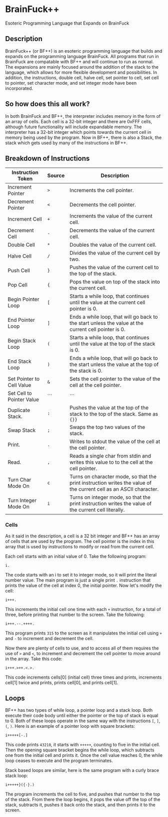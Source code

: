 # BrainFuck++
Esoteric Programming Language that Expands on BrainFuck

## Description
BrainFuck++ (or BF++) is an esoteric programming language that
builds and expands on the programming language BrainFuck. All
programs that run in BrainFuck are compatable with BF++ and will
continue to run as normal. The expansions are mainly focused
around the addition of the stack to the language, which allows
for more flexible development and possibilities. In addition,
the instructions, double cell, halve cell, set pointer to cell,
set cell to pointer, set character mode, and set integer mode
have been incorporated.

## So how does this all work?
In both BrainFuck and BF++, the interpreter includes memory
in the form of an array of cells. Each cell is a 32-bit integer
and there are 0xFFF cells, although future functionality will
include expandable memory. The interpreter has a 32-bit integer
which points towards the current cell in memory being used by
the program. Now in BF++, there is also a Stack<Int32>, the
stack which gets used by many of the instructions in BF++.

## Breakdown of Instructions

Instruction Token     |    Source    |    Description                           |
-----------------     |    ------    |    ------------------------------------  |
Increment Pointer     |    ```>```   |    Increments the cell pointer.           |
Decrement Pointer     |    ```<```   |    Decrements the cell pointer.           |
Increment Cell        |    ```+```   |    Increments the value of the current cell. |
Decrement Cell        |    ```-```   |    Decrements the value of the current cell. |
Double Cell           |    ```*```   |    Doubles the value of the current cell. |
Halve Cell            |    ```/```   |    Divides the value of the current cell by two. |
Push Cell             |    ```}```   |    Pushes the value of the current cell to the top of the stack. |
Pop Cell              |    ```{```   |    Pops the value on top of the stack into the current cell. |
Begin Pointer Loop    |    ```[```   |    Starts a while loop, that continues until the value at the current cell pointer is 0. |
End Pointer Loop      |    ```]```   |    Ends a while loop, that will go back to the start unless the value at the current cell pointer is 0. |
Begin Stack Loop      |    ```(```   |    Starts a while loop, that continues until the value at the top of the stack is 0. |
End Stack Loop        |    ```)```   |    Ends a while loop, that will go back to the start unless the value at the top of the stack is 0.
Set Pointer to Cell Value  |   ```&```   |   Sets the cell pointer to the value of the cell at the cell pointer.   |
Set Cell to Pointer Value  |   ```|```   |   Sets the value of the cell at the call pointer to the cell pointer.   |
Duplicate Stack.      |    ```:```   |    Pushes the value at the top of the stack to the top of the stack. Same as ```{}}```   |
Swap Stack            |    ```;```   |    Swaps the top two values of the stack.   |
Print.                |    ```.```   |    Writes to stdout the value of the cell at the cell pointer.  |
Read.                 |    ```,```   |    Reads a single char from stdin and writes this value to to the cell at the cell pointer.  |
Turn Char Mode On     |    ```c```   |    Turns on character mode, so that the print instruction writes the value of the current cell as an ASCII character.
Turn Integer Mode On  |    ```i```   |    Turns on integer mode, so that the print instruction writes the value of the current cell literally.

### Cells
As it said in the description, a cell is a 32 bit integer and BF++
has an array of cells that are used by the program. The cell pointer
is the index in this array that is used by instructions to modify or
read from the current cell.

Each cell starts with an initial value of 0. Take the following program:
```
i.
```

The code starts with an i to set it to integer mode, so it will print the
literal number value. The main program is just a single print ```.```
instruction that prints the value of the cell at index 0, the initial
pointer. Now let's modify the cell:
```
i+++.
```

This increments the initial cell one time with each ```+``` instruction, for
a total of three, before printing that number to the screen. Take the following:
```
i+++.--.++++.
```

This program prints ```315``` to the screen as it manipulates the initial
cell using ```+``` and ```-``` to increment and decrement the cell.

Now there are plenty of cells to use, and to access all of them requires the
use of ```>``` and ```<```, to increment and decrement the cell pointer to
move around in the array. Take this code:
```
i+++.>++.<.>.
```

This code increments cells[0] (initial cell) three times and prints, increments
cell[1] twice and prints, prints cell[0], and prints cell[1].

## Loops
BF++ has two types of while loop, a pointer loop and a stack loop. Both execute
their code body until either the pointer or the top of stack is equal to 0. Both
of these loops operate in the same way with the instructions ```[```, ```]```, ```(```, ```)```.
Here is an example of a pointer loop with square brackets:
```
i+++++[-.]
```

This code prints ```43210```, it starts with ```+++++```, counting to five in
the initial cell. Then the opening square bracket begins the while loop, which
subtracts one from the initial cell and prints it. Once the cell value reaches
0, the while loop ceases to execute and the program terminates.

Stack based loops are similar, here is the same program with a curly brace stack
loop:
```
i+++++}({-}.)
```

The program increments the cell to five, and pushes that number to the top of
the stack. From there the loop begins, it pops the value off the top of the
stack, subtracts it, pushes it back onto the stack, and then prints it to the screen.
